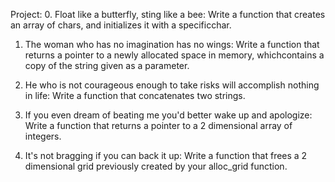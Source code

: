 Project:
0. Float like a butterfly, sting like a bee:
Write a function that creates an array of chars, and initializes it with a specificchar.

1. The woman who has no imagination has no wings:
Write a function that returns a pointer to a newly allocated space in memory, whichcontains a copy of the string given as a parameter.

2. He who is not courageous enough to take risks will accomplish nothing in life:
Write a function that concatenates two strings.

3. If you even dream of beating me you'd better wake up and apologize:
Write a function that returns a pointer to a 2 dimensional array of integers.

4. It's not bragging if you can back it up:
Write a function that frees a 2 dimensional grid previously created by your alloc_grid function.

